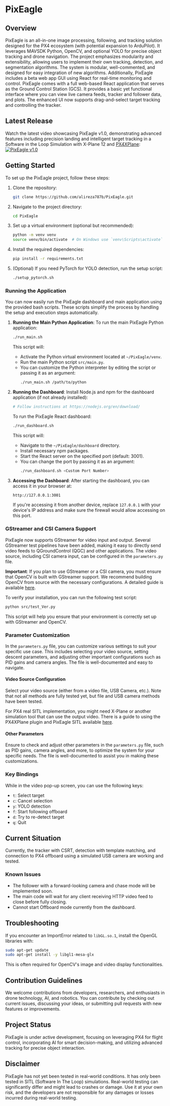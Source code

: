 # PixEagle

## Overview

PixEagle is an all-in-one image processing, following, and tracking solution designed for the PX4 ecosystem (with potential expansion to ArduPilot). It leverages MAVSDK Python, OpenCV, and optional YOLO for precise object tracking and drone navigation. The project emphasizes modularity and extensibility, allowing users to implement their own tracking, detection, and segmentation algorithms. The system is modular, well-commented, and designed for easy integration of new algorithms. Additionally, PixEagle includes a beta web app GUI using React for real-time monitoring and control.
PixEagle comes with a full web-based React application that serves as the Ground Control Station (GCS). It provides a basic yet functional interface where you can view live camera feeds, tracker and follower data, and plots. The enhanced UI now supports drag-and-select target tracking and controlling the tracker.

## Latest Release

Watch the latest video showcasing PixEagle v1.0, demonstrating advanced features including precision landing and intelligent target tracking in a Software in the Loop Simulation with X-Plane 12 and [PX4XPlane](https://github.com/alireza787b/px4xplane):
[![PixEagle v1.0](https://github.com/user-attachments/assets/4acd965b-34c1-456e-be70-d4cc7f26eddb)](https://youtu.be/hw5MU0mPx2I)

## Getting Started

To set up the PixEagle project, follow these steps:

1. Clone the repository:
   ```bash
   git clone https://github.com/alireza787b/PixEagle.git
   ```
2. Navigate to the project directory:
   ```bash
   cd PixEagle
   ```
3. Set up a virtual environment (optional but recommended):
   ```bash
   python -m venv venv
   source venv/bin/activate  # On Windows use `venv\Scripts\activate`
   ```
4. Install the required dependencies:
   ```bash
   pip install -r requirements.txt
   ```
5. (Optional) If you need PyTorch for YOLO detection, run the setup script:
   ```bash
   ./setup_pytorch.sh
   ```

### Running the Application

You can now easily run the PixEagle dashboard and main application using the provided bash scripts. These scripts simplify the process by handling the setup and execution steps automatically.

1. **Running the Main Python Application**:
   To run the main PixEagle Python application:
   ```bash
   ./run_main.sh
   ```
   This script will:
   - Activate the Python virtual environment located at `~/PixEagle/venv`.
   - Run the main Python script `src/main.py`.
   - You can customize the Python interpreter by editing the script or passing it as an argument:
     ```bash
     ./run_main.sh /path/to/python
     ```

2. **Running the Dashboard**:
   Install Node.js and npm for the dashboard application (if not already installed):
   ```bash
   # Follow instructions at https://nodejs.org/en/download/
   ```
   To run the PixEagle React dashboard:
   ```bash
   ./run_dashboard.sh
   ```
   This script will:
   - Navigate to the `~/PixEagle/dashboard` directory.
   - Install necessary npm packages.
   - Start the React server on the specified port (default: 3001).
   - You can change the port by passing it as an argument:
     ```bash
     ./run_dashboard.sh <Custom Port Number>
     ```

3. **Accessing the Dashboard**:
   After starting the dashboard, you can access it in your browser at:
   ```bash
   http://127.0.0.1:3001
   ```
   If you're accessing it from another device, replace `127.0.0.1` with your device's IP address and make sure the firewall would allow accessing on this port.

### GStreamer and CSI Camera Support

PixEagle now supports GStreamer for video input and output. Several GStreamer test pipelines have been added, making it easy to directly send video feeds to QGroundControl (QGC) and other applications. The video source, including CSI camera input, can be configured in the `parameters.py` file.

**Important**: If you plan to use GStreamer or a CSI camera, you must ensure that OpenCV is built with GStreamer support. We recommend building OpenCV from source with the necessary configurations. A detailed guide is available [here](https://github.com/alireza787b/PixEagle/blob/main/opencv_with_gstreamer.md).

To verify your installation, you can run the following test script:
```bash
python src/test_Ver.py
```
This script will help you ensure that your environment is correctly set up with GStreamer and OpenCV.

### Parameter Customization

In the `parameters.py` file, you can customize various settings to suit your specific use case. This includes selecting your video source, setting descent parameters, and adjusting other important configurations such as PID gains and camera angles. The file is well-documented and easy to navigate.

#### Video Source Configuration

Select your video source (either from a video file, USB Camera, etc.). Note that not all methods are fully tested yet, but file and USB camera methods have been tested.

For PX4 real SITL implementation, you might need X-Plane or another simulation tool that can use the output video. There is a guide to using the PX4XPlane plugin and PixEagle SITL available [here](https://github.com/alireza787b/PixEagle/blob/main/Follow_Mode_Xplane_Guide.md).

#### Other Parameters

Ensure to check and adjust other parameters in the `parameters.py` file, such as PID gains, camera angles, and more, to optimize the system for your specific needs. The file is well-documented to assist you in making these customizations.

### Key Bindings

While in the video pop-up screen, you can use the following keys:
- `t`: Select target
- `c`: Cancel selection
- `y`: YOLO detection
- `f`: Start following offboard
- `d`: Try to re-detect target
- `q`: Quit

## Current Situation

Currently, the tracker with CSRT, detection with template matching, and connection to PX4 offboard using a simulated USB camera are working and tested.

### Known Issues

- The follower with a forward-looking camera and chase mode will be implemented soon.
- The main code will wait for any client receiving HTTP video feed to close before fully closing.
- Cannot start Offboard mode currently from the dashboard.

## Troubleshooting

If you encounter an ImportError related to `libGL.so.1`, install the OpenGL libraries with:
```bash
sudo apt-get update
sudo apt-get install -y libgl1-mesa-glx
```

This is often required for OpenCV's image and video display functionalities.

## Contribution Guidelines

We welcome contributions from developers, researchers, and enthusiasts in drone technology, AI, and robotics. You can contribute by checking out current issues, discussing your ideas, or submitting pull requests with new features or improvements.

## Project Status

PixEagle is under active development, focusing on leveraging PX4 for flight control, incorporating AI for smart decision-making, and utilizing advanced tracking for precise object interaction.

## Disclaimer

PixEagle has not yet been tested in real-world conditions. It has only been tested in SITL (Software In The Loop) simulations. Real-world testing can significantly differ and might lead to crashes or damage. Use it at your own risk, and the developers are not responsible for any damages or losses incurred during real-world testing.
